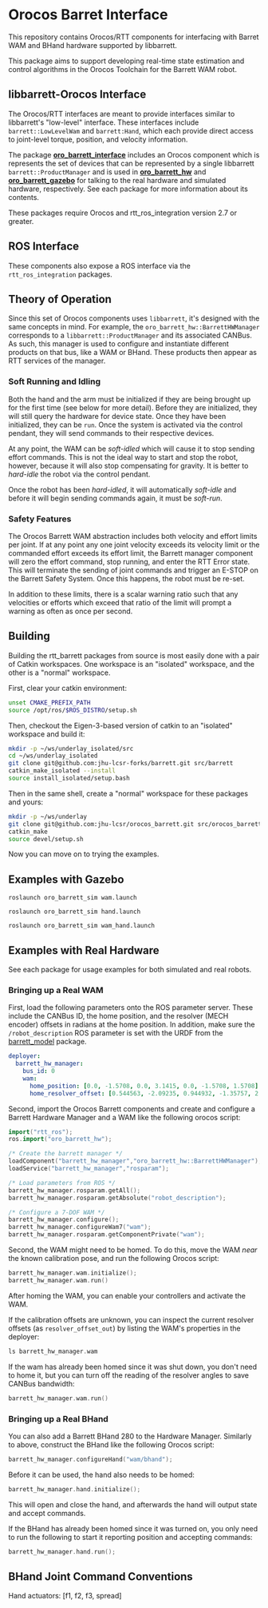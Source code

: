Orocos Barret Interface
=======================

This repository contains Orocos/RTT components for interfacing with Barret WAM
and BHand hardware supported by libbarrett.

This package aims to support developing real-time state estimation and control
algorithms in the Orocos Toolchain for the Barrett WAM robot.

## libbarrett-Orocos Interface

The Orocos/RTT interfaces are meant to provide interfaces similar to
libbarrett's "low-level" interface. These interfaces include
`barrett::LowLevelWam` and `barrett:Hand`, which each provide direct access to
joint-level torque, position, and velocity information.

The package [**oro\_barrett\_interface**](oro_barrett_interface) includes an
Orocos component which is represents the set of devices that can be represented
by a single libbarrett `barrett::ProductManager` and is used in
[**oro\_barrett\_hw**](oro_barrett_hw) and
[**oro\_barrett\_gazebo**](oro_barrett_gazebo) for talking to the real hardware
and simulated hardware, respectively. See each package for more information
about its contents.

These packages require Orocos and rtt_ros_integration version 2.7 or greater.

## ROS Interface

These components also expose a ROS interface via the `rtt_ros_integration`
packages.

## Theory of Operation

Since this set of Orocos components uses `libbarrett`, it's designed with the
same concepts in mind. For example, the `oro_barrett_hw::BarrettHWManager`
corresponds to a `libbarrett::ProductManager` and its associated CANBus. As
such, this manager is used to configure and instantiate different products on
that bus, like a WAM or BHand. These products then appear as RTT services of
the manager.

### Soft Running and Idling

Both the hand and the arm must be initialized if they are being brought up for
the first time (see below for more detail). Before they are initialized, they
will still query the hardware for device state. Once they have been
initialized, they can be `run`. Once the system is activated via the control
pendant, they will send commands to their respective devices.

At any point, the WAM can be *soft-idled* which will cause it to stop sending
effort commands. This is not the ideal way to start and stop the robot,
however, because it will also stop compensating for gravity. It is better to
*hard-idle* the robot via the control pendant.

Once the robot has been *hard-idled*, it will automatically *soft-idle* and
before it will begin sending commands again, it must be *soft-run*.

### Safety Features

The Orocos Barrett WAM abstraction includes both velocity and effort limits per
joint. If at any point any one joint velocity exceeds its velocity limit or the
commanded effort exceeds its effort limit, the Barrett manager component will
zero the effort command, stop running, and enter the RTT Error state. This will
terminate the sending of joint commands and trigger an E-STOP on the Barrett
Safety System. Once this happens, the robot must be re-set.

In addition to these limits, there is a scalar warning ratio such that any
velocities or efforts which exceed that ratio of the limit will prompt a
warning as often as once per second.

## Building

Building the rtt\_barrett packages from source is most easily done with a pair
of Catkin workspaces. One workspace is an "isolated" workspace, and the other is
a "normal" workspace.

First, clear your catkin environment:
```bash
unset CMAKE_PREFIX_PATH
source /opt/ros/$ROS_DISTRO/setup.sh
```

Then, checkout the Eigen-3-based version of catkin to an "isolated" workspace
and build it:
```bash
mkdir -p ~/ws/underlay_isolated/src
cd ~/ws/underlay_isolated
git clone git@github.com:jhu-lcsr-forks/barrett.git src/barrett
catkin_make_isolated --install
source install_isolated/setup.bash
```

Then in the same shell, create a "normal" workspace for these packages and yours:
```bash
mkdir -p ~/ws/underlay
git clone git@github.com:jhu-lcsr/orocos_barrett.git src/orocos_barrett
catkin_make
source devel/setup.sh
```

Now you can move on to trying the examples.


## Examples with Gazebo

```
roslaunch oro_barrett_sim wam.launch
```

```
roslaunch oro_barrett_sim hand.launch
```

```
roslaunch oro_barrett_sim wam_hand.launch
```

## Examples with Real Hardware

See each package for usage examples for both simulated and real robots.

### Bringing up a Real WAM

First, load the following parameters onto the ROS parameter server. These include the CANBus ID, the home position, and the resolver (MECH encoder) offsets in radians at the home position. In addition, make sure the `/robot_description` ROS parameter is set with the URDF from the [barrett_model](http://github.com/jhu-lcsr/barrett_model) package.

```yml
deployer:
  barrett_hw_manager:
    bus_id: 0
    wam:
      home_position: [0.0, -1.5708, 0.0, 3.1415, 0.0, -1.5708, 1.5708]
      home_resolver_offset: [0.544563, -2.09235, 0.944932, -1.35757, 2.11383, 1.18423, 2.23808]
```

Second, import the Orocos Barrett components and create and configure a Barrett Hardware Manager and a WAM like the following orocos script:

```cpp
import("rtt_ros");
ros.import("oro_barrett_hw");

/* Create the barrett manager */
loadComponent("barrett_hw_manager","oro_barrett_hw::BarrettHWManager");
loadService("barrett_hw_manager","rosparam");

/* Load parameters from ROS */
barrett_hw_manager.rosparam.getAll();
barrett_hw_manager.rosparam.getAbsolute("robot_description");

/* Configure a 7-DOF WAM */
barrett_hw_manager.configure();
barrett_hw_manager.configureWam7("wam");
barrett_hw_manager.rosparam.getComponentPrivate("wam");
```

Second, the WAM might need to be homed. To do this, move the WAM _near_ the known calibration pose, and run the following Orocos script:

```cpp
barrett_hw_manager.wam.initialize();
barrett_hw_manager.wam.run()
```

After homing the WAM, you can enable your controllers and activate the WAM.

If the calibration offsets are unknown, you can inspect the current resolver offsets (as `resolver_offset_out`) by listing the WAM's properties in the deployer:

```cpp
ls barrett_hw_manager.wam
```

If the wam has already been homed since it was shut down, you don't need to home it, but you can turn off the reading of the resolver angles to save CANBus bandwidth:

```cpp
barrett_hw_manager.wam.run()
```

### Bringing up a Real BHand

You can also add a Barrett BHand 280 to the Hardware Manager. Similarly to above, construct the BHand like the following Orocos script:

```cpp
barrett_hw_manager.configureHand("wam/bhand");
```

Before it can be used, the hand also needs to be homed:

```cpp
barrett_hw_manager.hand.initialize();
```

This will open and close the hand, and afterwards the hand will output state and accept commands.

If the BHand has already been homed since it was turned on, you only need to run the following to start it reporting position and accepting commands:

```cpp
barrett_hw_manager.hand.run();
```

## BHand Joint Command Conventions

Hand actuators: [f1, f2, f3, spread]

